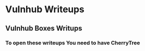 # Vulnhub Writeups
## Vulnhub Boxes Writups

### To open these writeups You need to have CherryTree
